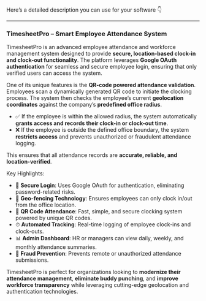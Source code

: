 Here’s a detailed description you can use for your software 👇

---

### **TimesheetPro – Smart Employee Attendance System**

TimesheetPro is an advanced employee attendance and workforce management system designed to provide **secure, location-based clock-in and clock-out functionality**. The platform leverages **Google OAuth authentication** for seamless and secure employee login, ensuring that only verified users can access the system.

One of its unique features is the **QR-code powered attendance validation**. Employees scan a dynamically generated QR code to initiate the clocking process. The system then checks the employee’s current **geolocation coordinates** against the company’s **predefined office radius**.

* ✅ If the employee is within the allowed radius, the system automatically **grants access and records their clock-in or clock-out time**.
* ❌ If the employee is outside the defined office boundary, the system **restricts access** and prevents unauthorized or fraudulent attendance logging.

This ensures that all attendance records are **accurate, reliable, and location-verified**.

Key Highlights:

* 🔐 **Secure Login**: Uses Google OAuth for authentication, eliminating password-related risks.
* 📍 **Geo-fencing Technology**: Ensures employees can only clock in/out from the office location.
* 🧾 **QR Code Attendance**: Fast, simple, and secure clocking system powered by unique QR codes.
* ⏱ **Automated Tracking**: Real-time logging of employee clock-ins and clock-outs.
* 📊 **Admin Dashboard**: HR or managers can view daily, weekly, and monthly attendance summaries.
* 🚫 **Fraud Prevention**: Prevents remote or unauthorized attendance submissions.

TimesheetPro is perfect for organizations looking to **modernize their attendance management**, **eliminate buddy punching**, and **improve workforce transparency** while leveraging cutting-edge geolocation and authentication technologies.


